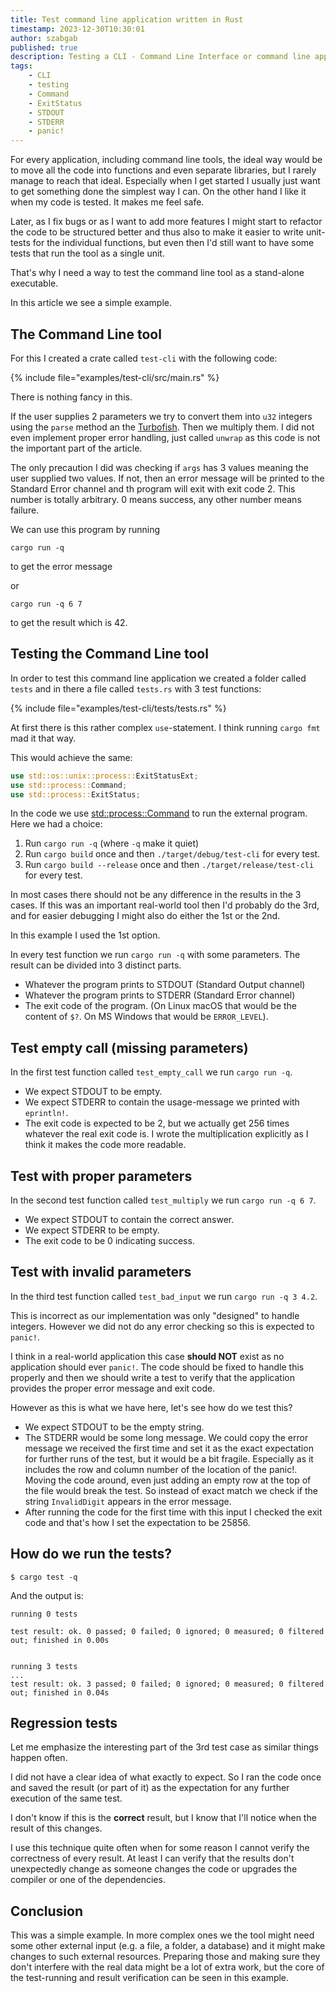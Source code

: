 ```yaml
---
title: Test command line application written in Rust
timestamp: 2023-12-30T10:30:01
author: szabgab
published: true
description: Testing a CLI - Command Line Interface or command line application by running it as an external program.
tags:
    - CLI
    - testing
    - Command
    - ExitStatus
    - STDOUT
    - STDERR
    - panic!
---
```


For every application, including command line tools, the ideal way would be to move all the code into functions and even separate libraries,
but I rarely manage to reach that ideal. Especially when I get started I usually just want to get something done the simplest way I can.
On the other hand I like it when my code is tested. It makes me feel safe.

Later, as I fix bugs or as I want to add more features I might start to refactor the code to be structured better and thus also to make it easier
to write unit-tests for the individual functions, but even then I'd still want to have some tests that run the tool as a single unit.

That's why I need a way to test the command line tool as a stand-alone executable.

In this article we see a simple example.

## The Command Line tool

For this I created a crate called `test-cli` with the following code:

{% include file="examples/test-cli/src/main.rs" %}

There is nothing fancy in this.

If the user supplies 2 parameters we try to convert them into `u32` integers using the `parse` method an the [Turbofish](/turbofish).
Then we multiply them. I did not even implement proper error handling, just called `unwrap` as this code is not the important part of the article.

The only precaution I did was checking if `args` has 3 values meaning the user supplied two values. If not, then an error message will be printed to
the Standard Error channel and th program will exit with exit code 2. This number is totally arbitrary. 0 means success, any other number means failure.

We can use this program by running

```
cargo run -q
```

to get the error message

or

```
cargo run -q 6 7
```

to get the result which is 42.


## Testing the Command Line tool

In order to test this command line application we created a folder called `tests` and in there a file called `tests.rs` with 3 test functions:

{% include file="examples/test-cli/tests/tests.rs" %}

At first there is this rather complex `use`-statement. I think running `cargo fmt` mad it that way.

This would achieve the same:

```rust
use std::os::unix::process::ExitStatusExt;
use std::process::Command;
use std::process::ExitStatus;
```

In the code we use [std::process::Command](https://doc.rust-lang.org/std/process/struct.Command.html) to run the external program.
Here we had a choice:

1. Run `cargo run -q` (where `-q` make it quiet)
2. Run `cargo build` once and then `./target/debug/test-cli` for every test.
3. Run `cargo build --release` once and then `./target/release/test-cli` for every test.

In most cases there should not be any difference in the results in the 3 cases. If this was an important real-world tool then I'd probably do the 3rd,
and for easier debugging I might also do either the 1st or the 2nd.

In this example I used the 1st option.

In every test function we run `cargo run -q` with some parameters. The result can be divided into 3 distinct parts.

* Whatever the program prints to STDOUT (Standard Output channel)
* Whatever the program prints to STDERR (Standard Error channel)
* The exit code  of the program. (On Linux macOS that would be the content of `$?`. On MS Windows that would be `ERROR_LEVEL`).

## Test empty call (missing parameters)

In the first test function called `test_empty_call` we run `cargo run -q`.

* We expect STDOUT to be empty.
* We expect STDERR to contain the usage-message we printed with `eprintln!`.
* The exit code is expected to be 2, but we actually get 256 times whatever the real exit code is. I wrote the multiplication explicitly as I think it makes the code more readable.

## Test with proper parameters

In the second test function called `test_multiply` we run `cargo run -q 6 7`.

* We expect STDOUT to contain the correct answer.
* We expect STDERR to be empty.
* The exit code to be 0 indicating success.

## Test with invalid parameters

In the third test function called `test_bad_input` we run `cargo run -q 3 4.2`.

This is incorrect as our implementation was only "designed" to handle integers. However we did not do any error checking so this is expected to `panic!`.

I think in a real-world application this case **should NOT** exist as no application should ever `panic!`. The code should be fixed to handle this properly
and then we should write a test to verify that the application provides the proper error message and exit code.

However as this is what we have here, let's see how do we test this?

* We expect STDOUT to be the empty string.
* The STDERR would be some long message. We could copy the error message we received the first time and set it as the exact expectation for further runs of the test, but it would be a bit fragile. Especially as it includes the row and column number of the location of the panic!. Moving the code around, even just adding an empty row at the top of the file would break the test. So instead of exact match we check if the string `InvalidDigit` appears in the error message.
* After running the code for the first time with this input I checked the exit code and that's how I set the expectation to be 25856.

## How do we run the tests?

```
$ cargo test -q
```

And the output is:

```
running 0 tests

test result: ok. 0 passed; 0 failed; 0 ignored; 0 measured; 0 filtered out; finished in 0.00s


running 3 tests
...
test result: ok. 3 passed; 0 failed; 0 ignored; 0 measured; 0 filtered out; finished in 0.04s
```


## Regression tests

Let me emphasize the interesting part of the 3rd test case as similar things happen often.

I did not have a clear idea of what exactly to expect. So I ran the code once and saved the result (or part of it) as the expectation for any further execution of the same test.

I don't know if this is the **correct** result, but I know that I'll notice when the result of this changes.

I use this technique quite often when for some reason I cannot verify the correctness of every result. At least I can verify that the results don't unexpectedly change as someone
changes the code or upgrades the compiler or one of the dependencies.

## Conclusion

This was a simple example. In more complex ones we the tool might need some other external input (e.g. a file, a folder, a database) and it might make changes to such external resources.
Preparing those and making sure they don't interfere with the real data might be a lot of extra work, but the core of the test-running and result verification can be seen in this example.


